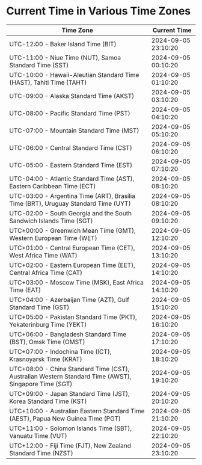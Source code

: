 # Current Time in Various Time Zones

| Time Zone | Current Time |
|-----------|--------------|
| UTC-12:00 - Baker Island Time (BIT) | 2024-09-05 23:10:20 |
| UTC-11:00 - Niue Time (NUT), Samoa Standard Time (SST) | 2024-09-05 00:10:20 |
| UTC-10:00 - Hawaii-Aleutian Standard Time (HAST), Tahiti Time (TAHT) | 2024-09-05 01:10:20 |
| UTC-09:00 - Alaska Standard Time (AKST) | 2024-09-05 03:10:20 |
| UTC-08:00 - Pacific Standard Time (PST) | 2024-09-05 04:10:20 |
| UTC-07:00 - Mountain Standard Time (MST) | 2024-09-05 05:10:20 |
| UTC-06:00 - Central Standard Time (CST) | 2024-09-05 06:10:20 |
| UTC-05:00 - Eastern Standard Time (EST) | 2024-09-05 07:10:20 |
| UTC-04:00 - Atlantic Standard Time (AST), Eastern Caribbean Time (ECT) | 2024-09-05 08:10:20 |
| UTC-03:00 - Argentina Time (ART), Brasília Time (BRT), Uruguay Standard Time (UYT) | 2024-09-05 08:10:20 |
| UTC-02:00 - South Georgia and the South Sandwich Islands Time (SGT) | 2024-09-05 09:10:20 |
| UTC±00:00 - Greenwich Mean Time (GMT), Western European Time (WET) | 2024-09-05 12:10:20 |
| UTC+01:00 - Central European Time (CET), West Africa Time (WAT) | 2024-09-05 13:10:20 |
| UTC+02:00 - Eastern European Time (EET), Central Africa Time (CAT) | 2024-09-05 14:10:20 |
| UTC+03:00 - Moscow Time (MSK), East Africa Time (EAT) | 2024-09-05 14:10:20 |
| UTC+04:00 - Azerbaijan Time (AZT), Gulf Standard Time (GST) | 2024-09-05 15:10:20 |
| UTC+05:00 - Pakistan Standard Time (PKT), Yekaterinburg Time (YEKT) | 2024-09-05 16:10:20 |
| UTC+06:00 - Bangladesh Standard Time (BST), Omsk Time (OMST) | 2024-09-05 17:10:20 |
| UTC+07:00 - Indochina Time (ICT), Krasnoyarsk Time (KRAT) | 2024-09-05 18:10:20 |
| UTC+08:00 - China Standard Time (CST), Australian Western Standard Time (AWST), Singapore Time (SGT) | 2024-09-05 19:10:20 |
| UTC+09:00 - Japan Standard Time (JST), Korea Standard Time (KST) | 2024-09-05 20:10:20 |
| UTC+10:00 - Australian Eastern Standard Time (AEST), Papua New Guinea Time (PGT) | 2024-09-05 21:10:20 |
| UTC+11:00 - Solomon Islands Time (SBT), Vanuatu Time (VUT) | 2024-09-05 22:10:20 |
| UTC+12:00 - Fiji Time (FJT), New Zealand Standard Time (NZST) | 2024-09-05 23:10:20 |

